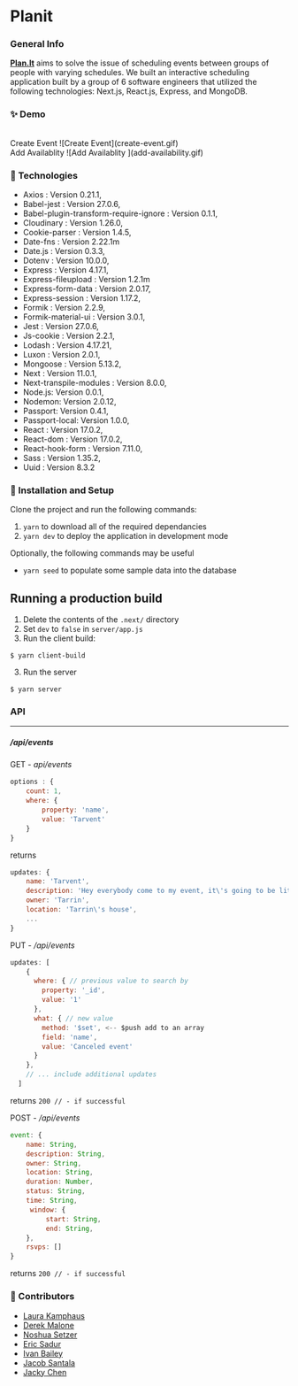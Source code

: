 # Planit

### General Info
 **[Plan.It](https://github.com/Kirk-Blue-Ocean/planit "Plan.It")** aims to solve the issue of scheduling events between groups of people with varying schedules. We built an interactive scheduling application built by a group of 6 software engineers that utilized the following technologies: Next.js, React.js, Express, and MongoDB.
 
### ✨ Demo
<br />
Create Event 
![Create Event](create-event.gif)
<br />
Add Availablity 
![Add Availablity ](add-availability.gif)

### 🧪 Technologies
* Axios : Version 0.21.1,
* Babel-jest : Version 27.0.6,
* Babel-plugin-transform-require-ignore : Version 0.1.1,
* Cloudinary : Version 1.26.0,
* Cookie-parser : Version 1.4.5,
* Date-fns : Version 2.22.1m
* Date.js : Version 0.3.3,
* Dotenv : Version 10.0.0,
* Express : Version 4.17.1,
* Express-fileupload : Version 1.2.1m
* Express-form-data : Version 2.0.17,
* Express-session : Version 1.17.2,
* Formik : Version 2.2.9,
* Formik-material-ui : Version 3.0.1,
* Jest : Version 27.0.6,
* Js-cookie : Version 2.2.1,
* Lodash : Version 4.17.21,
* Luxon : Version 2.0.1,
* Mongoose : Version 5.13.2,
* Next : Version 11.0.1,
* Next-transpile-modules : Version 8.0.0,
* Node.js: Version 0.0.1,
* Nodemon: Version 2.0.12,
* Passport: Version 0.4.1,
* Passport-local: Version 1.0.0,
* React : Version 17.0.2,
* React-dom : Version 17.0.2,
* React-hook-form : Version 7.11.0,
* Sass : Version 1.35.2,
* Uuid : Version 8.3.2

### 🚀 Installation and Setup
Clone the project and run the following commands:
1. `yarn` to download all of the required dependancies
2. `yarn dev` to deploy the application in development mode

Optionally, the following commands may be useful
- `yarn seed` to populate some sample data into the database

## Running a production build

1. Delete the contents of the `.next/` directory
2. Set `dev` to `false` in `server/app.js`
3. Run the client build:
```
$ yarn client-build
```
3. Run the server
```
$ yarn server
```

### API
------------
##### /api/events
GET - *api/events*
```javascript
options : {
	count: 1,
	where: {
		property: 'name',
		value: 'Tarvent'
	}
}
```
returns
```javascript
updates: {
    name: 'Tarvent',
    description: 'Hey everybody come to my event, it\'s going to be lit! ',
    owner: 'Tarrin',
    location: 'Tarrin\'s house',
  	...
}
```
PUT - */api/events*

```javascript
updates: [
    {
      where: { // previous value to search by
        property: '_id',
        value: '1'
      },
      what: { // new value
        method: '$set', <-- $push add to an array
        field: 'name',
        value: 'Canceled event'
      }
    },
	// ... include additional updates
  ]
```
returns
`200 // - if successful `

POST - */api/events*
```javascript
event: {
 	name: String,
 	description: String,
 	owner: String,
 	location: String,
 	duration: Number,
 	status: String,
 	time: String,
	 window: {
  		 start: String,
  		 end: String,
 	},
 	rsvps: []
}
```
returns `200 // - if successful`

### 🤝 Contributors
- [Laura Kamphaus](https://github.com/lkamphaus)
- [Derek Malone](https://github.com/dgmalone)
- [Noshua Setzer](https://github.com/Noshuas)
- [Eric Sadur](https://github.com/chefferson)
- [Ivan Bailey](https://github.com/ivangbailey)
- [Jacob Santala](https://github.com/Artey8)
- [Jacky Chen](https://github.com/jackychen19)
